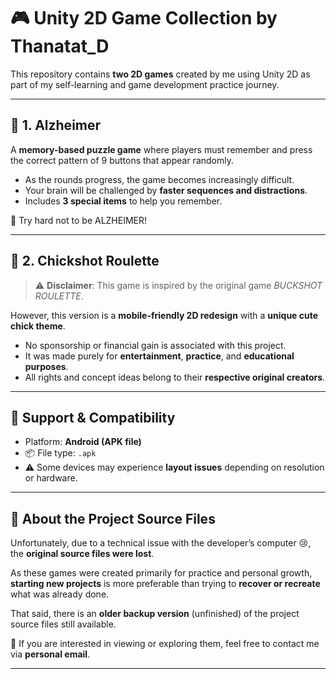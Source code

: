 # 🎮 Unity 2D Game Collection by Thanatat_D

This repository contains **two 2D games** created by me using Unity 2D as part of my self-learning and game development practice journey.

---

## 🧠 1. Alzheimer

A **memory-based puzzle game** where players must remember and press the correct pattern of 9 buttons that appear randomly.

- As the rounds progress, the game becomes increasingly difficult.
- Your brain will be challenged by **faster sequences and distractions**.
- Includes **3 special items** to help you remember.

🧩 Try hard not to be ALZHEIMER!

---

## 🐤 2. Chickshot Roulette

> ⚠️ **Disclaimer**: This game is inspired by the original game *BUCKSHOT ROULETTE*.

However, this version is a **mobile-friendly 2D redesign** with a **unique cute chick theme**.

- No sponsorship or financial gain is associated with this project.
- It was made purely for **entertainment**, **practice**, and **educational purposes**.
- All rights and concept ideas belong to their **respective original creators**.

---

## 📱 Support & Compatibility

- Platform: **Android (APK file)**
- 📦 File type: `.apk`
- ⚠️ Some devices may experience **layout issues** depending on resolution or hardware.

---

## 💾 About the Project Source Files

Unfortunately, due to a technical issue with the developer’s computer 😢, the **original source files were lost**.

As these games were created primarily for practice and personal growth, **starting new projects** is more preferable than trying to **recover or recreate** what was already done.

That said, there is an **older backup version** (unfinished) of the project source files still available.

📩 If you are interested in viewing or exploring them, feel free to contact me via **personal email**.

---
